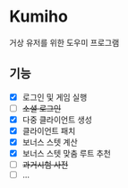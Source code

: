 # Kumiho
거상 유저를 위한 도우미 프로그램

## 기능
- [x] 로그인 및 게임 실행
- [ ] ~~소셜 로그인~~
- [x] 다중 클라이언트 생성
- [x] 클라이언트 패치
- [x] 보너스 스텟 계산
- [x] 보너스 스텟 맞춤 루트 추천
- [ ] ~~과거시험 사전~~
- [ ] ...
